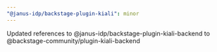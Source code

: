 ```yaml
---
"@janus-idp/backstage-plugin-kiali": minor
---
```


Updated references to @janus-idp/backstage-plugin-kiali-backend to @backstage-community/plugin-kiali-backend
